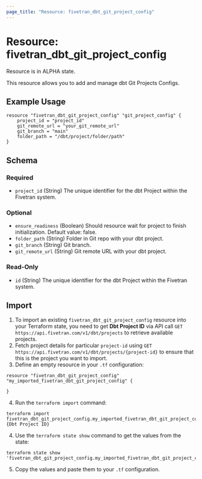 ```yaml
---
page_title: "Resource: fivetran_dbt_git_project_config"
---
```


# Resource: fivetran_dbt_git_project_config

Resource is in ALPHA state.

This resource allows you to add and manage dbt Git Projects Configs. 

## Example Usage

```hcl
resource "fivetran_dbt_git_project_config" "git_project_config" {
    project_id = "project_id"
    git_remote_url = "your_git_remote_url"
    git_branch = "main"
    folder_path = "/dbt/project/folder/path"
}
```

<!-- schema generated by tfplugindocs -->
## Schema

### Required

- `project_id` (String) The unique identifier for the dbt Project within the Fivetran system.

### Optional

- `ensure_readiness` (Boolean) Should resource wait for project to finish initialization. Default value: false.
- `folder_path` (String) Folder in Git repo with your dbt project.
- `git_branch` (String) Git branch.
- `git_remote_url` (String) Git remote URL with your dbt project.

### Read-Only

- `id` (String) The unique identifier for the dbt Project within the Fivetran system.

## Import

1. To import an existing `fivetran_dbt_git_project_config` resource into your Terraform state, you need to get **Dbt Project ID** via API call `GET https://api.fivetran.com/v1/dbt/projects` to retrieve available projects.
2. Fetch project details for particular `project-id` using `GET https://api.fivetran.com/v1/dbt/projects/{project-id}` to ensure that this is the project you want to import.
3. Define an empty resource in your `.tf` configuration:

```hcl
resource "fivetran_dbt_git_project_config" "my_imported_fivetran_dbt_git_project_config" {

}
```

4. Run the `terraform import` command:

```
terraform import fivetran_dbt_git_project_config.my_imported_fivetran_dbt_git_project_config {Dbt Project ID}
```

4. Use the `terraform state show` command to get the values from the state:

```
terraform state show 'fivetran_dbt_git_project_config.my_imported_fivetran_dbt_git_project_config'
```

5. Copy the values and paste them to your `.tf` configuration.